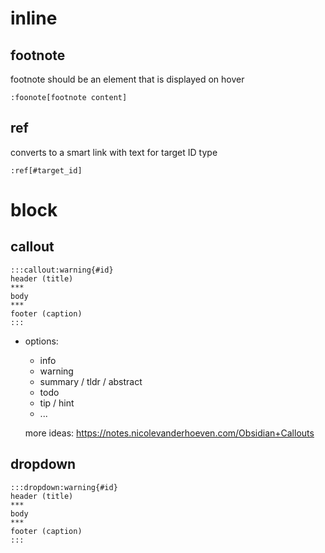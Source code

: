 # inline

## footnote

footnote should be an element that is displayed on hover

```
:foonote[footnote content]
```

## ref

converts to a smart link with text for target ID type

```
:ref[#target_id]
```



# block

## callout

```
:::callout:warning{#id}
header (title)
***
body
***
footer (caption)
:::
```

- options:

  - info
  - warning
  - summary / tldr / abstract
  - todo
  - tip / hint
  - ...

  more ideas: https://notes.nicolevanderhoeven.com/Obsidian+Callouts

## dropdown

```
:::dropdown:warning{#id}
header (title)
***
body
***
footer (caption)
:::
```

